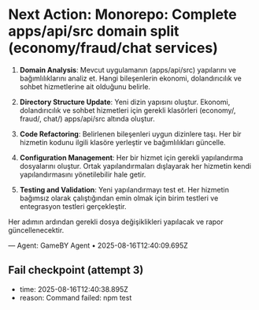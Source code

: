 # Next Action: Monorepo: Complete apps/api/src domain split (economy/fraud/chat services)

1. **Domain Analysis**: Mevcut uygulamanın (apps/api/src) yapılarını ve bağımlılıklarını analiz et. Hangi bileşenlerin ekonomi, dolandırıcılık ve sohbet hizmetlerine ait olduğunu belirle.

2. **Directory Structure Update**: Yeni dizin yapısını oluştur. Ekonomi, dolandırıcılık ve sohbet hizmetleri için gerekli klasörleri (economy/, fraud/, chat/) apps/api/src altında oluştur.

3. **Code Refactoring**: Belirlenen bileşenleri uygun dizinlere taşı. Her bir hizmetin kodunu ilgili klasöre yerleştir ve bağımlılıkları güncelle.

4. **Configuration Management**: Her bir hizmet için gerekli yapılandırma dosyalarını oluştur. Ortak yapılandırmaları dışlayarak her hizmetin kendi yapılandırmasını yönetilebilir hale getir.

5. **Testing and Validation**: Yeni yapılandırmayı test et. Her hizmetin bağımsız olarak çalıştığından emin olmak için birim testleri ve entegrasyon testleri gerçekleştir. 

Her adımın ardından gerekli dosya değişiklikleri yapılacak ve rapor güncellenecektir.

— Agent: GameBY Agent • 2025-08-16T12:40:09.695Z


## Fail checkpoint (attempt 3)
- time: 2025-08-16T12:40:38.895Z
- reason: Command failed: npm test
